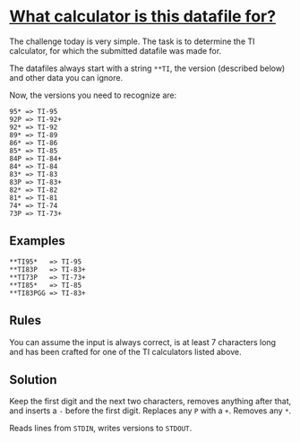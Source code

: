 # [What calculator is this datafile for?][codegolf]

The challenge today is very simple. The task is to determine the
TI calculator, for which the submitted datafile was made for.

The datafiles always start with a string `**TI`, the version (described
below) and other data you can ignore.

Now, the versions you need to recognize are:

    95* => TI-95
    92P => TI-92+
    92* => TI-92
    89* => TI-89
    86* => TI-86
    85* => TI-85
    84P => TI-84+
    84* => TI-84
    83* => TI-83
    83P => TI-83+
    82* => TI-82
    81* => TI-81
    74* => TI-74
    73P => TI-73+

## Examples

    **TI95*   => TI-95
    **TI83P   => TI-83+
    **TI73P   => TI-73+
    **TI85*   => TI-85
    **TI83PGG => TI-83+

## Rules

You can assume the input is always correct, is at least 7 characters
long and has been crafted for one of the TI calculators listed
above.

[codegolf]: https://codegolf.stackexchange.com/questions/206158/what-calculator-is-this-datafile-for


## Solution

Keep the first digit and the next two characters, removes anything
after that, and inserts a `-` before the first digit. Replaces any `P`
with a `+`. Removes any `*`.

Reads lines from `STDIN`, writes versions to `STDOUT`.
